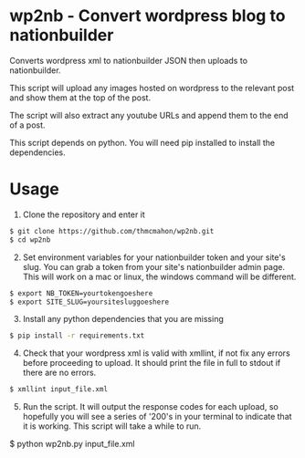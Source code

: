 wp2nb - Convert wordpress blog to nationbuilder
================================================

Converts wordpress xml to nationbuilder JSON then uploads to nationbuilder.

This script will upload any images hosted on wordpress to the relevant post and show them at the top of the post.

The script will also extract any youtube URLs and append them to the end of a post.

This script depends on python. You will need pip installed to install the dependencies.

Usage
=====

1. Clone the repository and enter it

```bash
$ git clone https://github.com/thmcmahon/wp2nb.git
$ cd wp2nb
````

2. Set environment variables for your nationbuilder token and your site's slug. You can grab a token from your site's nationbuilder admin page. This will work on a mac or linux, the windows command will be different.

```bash
$ export NB_TOKEN=yourtokengoeshere
$ export SITE_SLUG=yoursitesluggoeshere
```

3. Install any python dependencies that you are missing

```bash
$ pip install -r requirements.txt
```

4. Check that your wordpress xml is valid with xmllint, if not fix any errors before proceeding to upload. It should print the file in full to stdout if there are no errors.

```bash
$ xmllint input_file.xml
```

5. Run the script. It will output the response codes for each upload, so hopefully you will see a series of '200's in your terminal to indicate that it is working. This script will take a while to run.

$ python wp2nb.py input_file.xml
